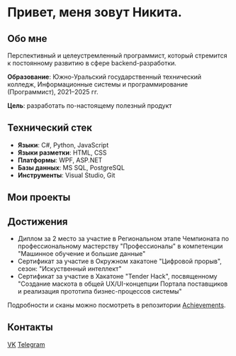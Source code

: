 # Привет, меня зовут Никита.
## Обо мне
Перспективный и целеустремленный программист, который стремится к постоянному развитию в сфере backend-разработки.

**Образование**: Южно-Уральский государственный технический колледж, Информационные системы и программирование (Программист), 2021–2025 гг.

**Цель**: разработать по-настоящему полезный продукт
## Технический стек
- **Языки**: C#, Python, JavaScript
- **Языки разметки**: HTML, CSS
- **Платформы**: WPF, ASP.NET
- **Базы данных**: MS SQL, PostgreSQL
- **Инструменты**: Visual Studio, Git

## Мои проекты

## Достижения
- Диплом за 2 место за участие в Региональном этапе Чемпионата по профессиональному мастерству "Профессионалы" в компетенции "Машинное обучение и большие данные"
- Сертификат за участие в Окружном хакатоне "Цифровой прорыв", сезон: "Искуственный интеллект"
- Сертификат за участие в Хакатоне "Tender Hack", посвященному "Создание маскота в общей UX/UI-концепции Портала поставщиков и реализация прототипа бизнес-процессов системы"

Подробности и сканы можно посмотреть в репозитории [Achievements]().

## Контакты
[VK](https://vk.com/sser1to) 
[Telegram](https://t.me/sser1to) 
